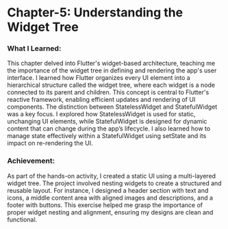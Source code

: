 # Chapter-5: Understanding the Widget Tree
### What I Learned:
This chapter delved into Flutter's widget-based architecture, teaching me the importance of the widget tree in defining and rendering the app's user interface. I learned how Flutter organizes every UI element into a hierarchical structure called the widget tree, where each widget is a node connected to its parent and children. This concept is central to Flutter's reactive framework, enabling efficient updates and rendering of UI components.
The distinction between StatelessWidget and StatefulWidget was a key focus. I explored how StatelessWidget is used for static, unchanging UI elements, while StatefulWidget is designed for dynamic content that can change during the app’s lifecycle. I also learned how to manage state effectively within a StatefulWidget using setState and its impact on re-rendering the UI.
### Achievement:
As part of the hands-on activity, I created a static UI using a multi-layered widget tree. The project involved nesting widgets to create a structured and reusable layout. For instance, I designed a header section with text and icons, a middle content area with aligned images and descriptions, and a footer with buttons. This exercise helped me grasp the importance of proper widget nesting and alignment, ensuring my designs are clean and functional.
